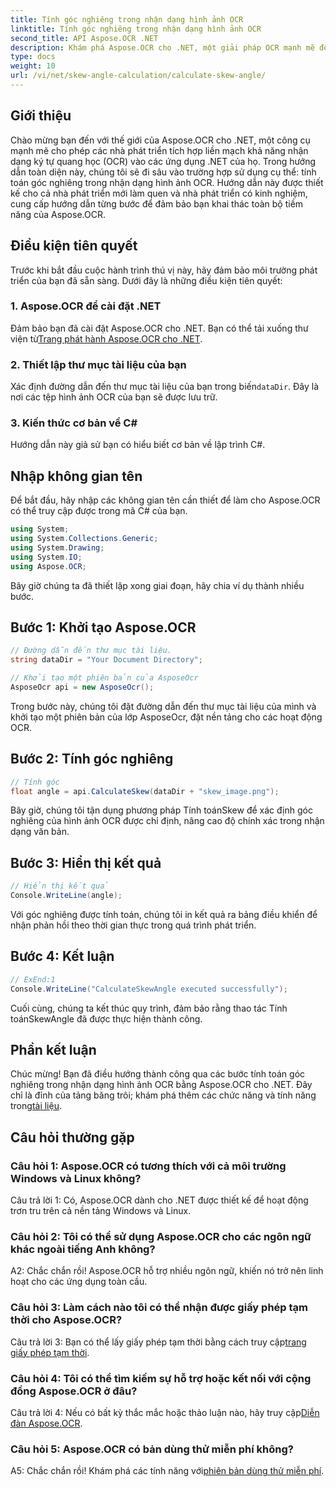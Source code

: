 ```yaml
---
title: Tính góc nghiêng trong nhận dạng hình ảnh OCR
linktitle: Tính góc nghiêng trong nhận dạng hình ảnh OCR
second_title: API Aspose.OCR .NET
description: Khám phá Aspose.OCR cho .NET, một giải pháp OCR mạnh mẽ để nhận dạng văn bản chính xác trong các ứng dụng C# của bạn.
type: docs
weight: 10
url: /vi/net/skew-angle-calculation/calculate-skew-angle/
---
```

## Giới thiệu

Chào mừng bạn đến với thế giới của Aspose.OCR cho .NET, một công cụ mạnh mẽ cho phép các nhà phát triển tích hợp liền mạch khả năng nhận dạng ký tự quang học (OCR) vào các ứng dụng .NET của họ. Trong hướng dẫn toàn diện này, chúng tôi sẽ đi sâu vào trường hợp sử dụng cụ thể: tính toán góc nghiêng trong nhận dạng hình ảnh OCR. Hướng dẫn này được thiết kế cho cả nhà phát triển mới làm quen và nhà phát triển có kinh nghiệm, cung cấp hướng dẫn từng bước để đảm bảo bạn khai thác toàn bộ tiềm năng của Aspose.OCR.

## Điều kiện tiên quyết

Trước khi bắt đầu cuộc hành trình thú vị này, hãy đảm bảo môi trường phát triển của bạn đã sẵn sàng. Dưới đây là những điều kiện tiên quyết:

### 1. Aspose.OCR để cài đặt .NET

 Đảm bảo bạn đã cài đặt Aspose.OCR cho .NET. Bạn có thể tải xuống thư viện từ[Trang phát hành Aspose.OCR cho .NET](https://releases.aspose.com/ocr/net/).

### 2. Thiết lập thư mục tài liệu của bạn

Xác định đường dẫn đến thư mục tài liệu của bạn trong biến`dataDir`. Đây là nơi các tệp hình ảnh OCR của bạn sẽ được lưu trữ.

### 3. Kiến thức cơ bản về C#

Hướng dẫn này giả sử bạn có hiểu biết cơ bản về lập trình C#.

## Nhập không gian tên

Để bắt đầu, hãy nhập các không gian tên cần thiết để làm cho Aspose.OCR có thể truy cập được trong mã C# của bạn.

```csharp
using System;
using System.Collections.Generic;
using System.Drawing;
using System.IO;
using Aspose.OCR;
```

Bây giờ chúng ta đã thiết lập xong giai đoạn, hãy chia ví dụ thành nhiều bước.

## Bước 1: Khởi tạo Aspose.OCR

```csharp
// Đường dẫn đến thư mục tài liệu.
string dataDir = "Your Document Directory";

// Khởi tạo một phiên bản của AsposeOcr
AsposeOcr api = new AsposeOcr();
```

Trong bước này, chúng tôi đặt đường dẫn đến thư mục tài liệu của mình và khởi tạo một phiên bản của lớp AsposeOcr, đặt nền tảng cho các hoạt động OCR.

## Bước 2: Tính góc nghiêng

```csharp
// Tính góc
float angle = api.CalculateSkew(dataDir + "skew_image.png");
```

Bây giờ, chúng tôi tận dụng phương pháp Tính toánSkew để xác định góc nghiêng của hình ảnh OCR được chỉ định, nâng cao độ chính xác trong nhận dạng văn bản.

## Bước 3: Hiển thị kết quả

```csharp
// Hiển thị kết quả
Console.WriteLine(angle);
```

Với góc nghiêng được tính toán, chúng tôi in kết quả ra bảng điều khiển để nhận phản hồi theo thời gian thực trong quá trình phát triển.

## Bước 4: Kết luận

```csharp
// ExEnd:1
Console.WriteLine("CalculateSkewAngle executed successfully");
```

Cuối cùng, chúng ta kết thúc quy trình, đảm bảo rằng thao tác Tính toánSkewAngle đã được thực hiện thành công.

## Phần kết luận

 Chúc mừng! Bạn đã điều hướng thành công qua các bước tính toán góc nghiêng trong nhận dạng hình ảnh OCR bằng Aspose.OCR cho .NET. Đây chỉ là đỉnh của tảng băng trôi; khám phá thêm các chức năng và tính năng trong[tài liệu](https://reference.aspose.com/ocr/net/).

## Câu hỏi thường gặp

### Câu hỏi 1: Aspose.OCR có tương thích với cả môi trường Windows và Linux không?

Câu trả lời 1: Có, Aspose.OCR dành cho .NET được thiết kế để hoạt động trơn tru trên cả nền tảng Windows và Linux.

### Câu hỏi 2: Tôi có thể sử dụng Aspose.OCR cho các ngôn ngữ khác ngoài tiếng Anh không?

A2: Chắc chắn rồi! Aspose.OCR hỗ trợ nhiều ngôn ngữ, khiến nó trở nên linh hoạt cho các ứng dụng toàn cầu.

### Câu hỏi 3: Làm cách nào tôi có thể nhận được giấy phép tạm thời cho Aspose.OCR?

 Câu trả lời 3: Bạn có thể lấy giấy phép tạm thời bằng cách truy cập[trang giấy phép tạm thời](https://purchase.aspose.com/temporary-license/).

### Câu hỏi 4: Tôi có thể tìm kiếm sự hỗ trợ hoặc kết nối với cộng đồng Aspose.OCR ở đâu?

 Câu trả lời 4: Nếu có bất kỳ thắc mắc hoặc thảo luận nào, hãy truy cập[Diễn đàn Aspose.OCR](https://forum.aspose.com/c/ocr/16).

### Câu hỏi 5: Aspose.OCR có bản dùng thử miễn phí không?

A5: Chắc chắn rồi! Khám phá các tính năng với[phiên bản dùng thử miễn phí](https://releases.aspose.com/).